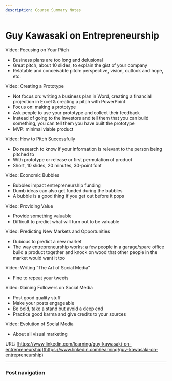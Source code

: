 ```yaml
---
description: Course Summary Notes
---
```


# Guy Kawasaki on Entrepreneurship

Video: Focusing on Your Pitch

* Business plans are too long and delusional
* Great pitch, about 10 slides, to explain the gist of your company
* Relatable and conceivable pitch: perspective, vision, outlook and hope, etc.

Video: Creating a Prototype

* Not focus on: writing a business plan in Word, creating a financial projection in Excel & creating a pitch with PowerPoint
* Focus on: making a prototype
* Ask people to use your prototype and collect their feedback
* Instead of going to the investors and tell them that you can build something, you can tell them you have built the prototype
* MVP: minimal viable product

Video: How to Pitch Successfully

* Do research to know if your information is relevant to the person being pitched to
* With prototype or release or first permutation of product
* Short, 10 slides, 20 minutes, 30-point font

Video: Economic Bubbles

* Bubbles impact entrepreneurship funding
* Dumb ideas can also get funded during the bubbles
* A bubble is a good thing if you get out before it pops

Video: Providing Value

* Provide something valuable
* Difficult to predict what will turn out to be valuable

Video: Predicting New Markets and Opportunities

* Dubious to predict a new market
* The way entrepreneurship works: a few people in a garage/spare office build a product together and knock on wood that other people in the market would want it too

Video: Writing “The Art of Social Media”

* Fine to repeat your tweets

Video: Gaining Followers on Social Media

* Post good quality stuff
* Make your posts engageable
* Be bold, take a stand but avoid a deep end
* Practice good karma and give credits to your sources

Video: Evolution of Social Media

* About all visual marketing

URL: [https://www.linkedin.com/learning/guy-kawasaki-on-entrepreneurship](https://www.linkedin.com/learning/guy-kawasaki-on-entrepreneurship)

****

### Post navigation
